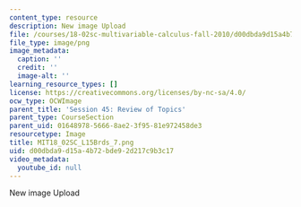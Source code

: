 ```yaml
---
content_type: resource
description: New image Upload
file: /courses/18-02sc-multivariable-calculus-fall-2010/d00dbda9d15a4b72bde92d217c9b3c17_MIT18_02SC_L15Brds_7.png
file_type: image/png
image_metadata:
  caption: ''
  credit: ''
  image-alt: ''
learning_resource_types: []
license: https://creativecommons.org/licenses/by-nc-sa/4.0/
ocw_type: OCWImage
parent_title: 'Session 45: Review of Topics'
parent_type: CourseSection
parent_uid: 01648978-5666-8ae2-3f95-81e972458de3
resourcetype: Image
title: MIT18_02SC_L15Brds_7.png
uid: d00dbda9-d15a-4b72-bde9-2d217c9b3c17
video_metadata:
  youtube_id: null
---
```

New image Upload